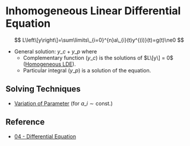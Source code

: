 # Inhomogeneous Linear Differential Equation

$$
L\left\[y\right\]=\sum\limits\_{i=0}^{n}a\_{i}(t)y^{(i)}(t)=g(t)\ne0
$$

* General solution: $y\_{c}+y\_{p}$ where
  * Complementary function ($y\_{c}$) is the solutions of $L\[y\] = 0$ ([Homogeneous LDE](Homogeneous%20Linear%20Differential%20Equation.md)).
  * Particular integral ($y\_{p}$) is a solution of the equation.

## Solving Techniques

* [Variation of Parameter](Variation%20of%20Parameter.md) (for $a\_{i}\sim\text{const.}$)

## Reference

* [04 - Differential Equation](../../../../00%20-%20Summary/SCMA104%20-%20System%20of%20Ordinary%20Differential%20Equations%20and%20Applications%20in%20Medical%20Science/04%20-%20Differential%20Equation.md)
